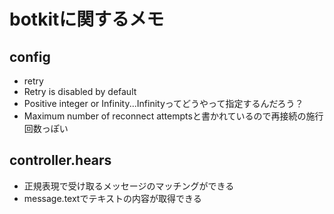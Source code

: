 # botkitに関するメモ

## config
* retry
 * Retry is disabled by default
 * Positive integer or Infinity...Infinityってどうやって指定するんだろう？
 * Maximum number of reconnect attemptsと書かれているので再接続の施行回数っぽい
 
## controller.hears
* 正規表現で受け取るメッセージのマッチングができる
* message.textでテキストの内容が取得できる